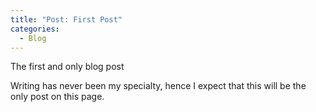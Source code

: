 ```yaml
---
title: "Post: First Post"
categories:
  - Blog
---
```


The first and only blog post

Writing has never been my specialty, hence I expect that this will be the only post on this page.
